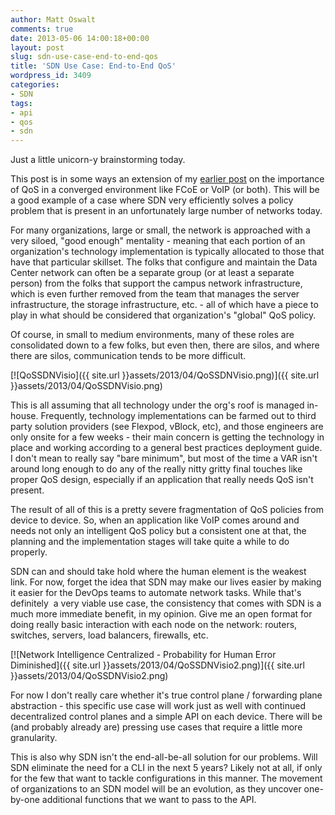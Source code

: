 ```yaml
---
author: Matt Oswalt
comments: true
date: 2013-05-06 14:00:18+00:00
layout: post
slug: sdn-use-case-end-to-end-qos
title: 'SDN Use Case: End-to-End QoS'
wordpress_id: 3409
categories:
- SDN
tags:
- api
- qos
- sdn
---
```


Just a little unicorn-y brainstorming today.

This post is in some ways an extension of my [earlier post](http://keepingitclassless.net/2013/04/the-importance-of-qos-in-a-converged-infrastructure/) on the importance of QoS in a converged environment like FCoE or VoIP (or both). This will be a good example of a case where SDN very efficiently solves a policy problem that is present in an unfortunately large number of networks today.

For many organizations, large or small, the network is approached with a very siloed, "good enough" mentality - meaning that each portion of an organization's technology implementation is typically allocated to those that have that particular skillset. The folks that configure and maintain the Data Center network can often be a separate group (or at least a separate person) from the folks that support the campus network infrastructure, which is even further removed from the team that manages the server infrastructure, the storage infrastructure, etc. - all of which have a piece to play in what should be considered that organization's "global" QoS policy.

Of course, in small to medium environments, many of these roles are consolidated down to a few folks, but even then, there are silos, and where there are silos, communication tends to be more difficult.

[![QoSSDNVisio]({{ site.url }}assets/2013/04/QoSSDNVisio.png)]({{ site.url }}assets/2013/04/QoSSDNVisio.png)

This is all assuming that all technology under the org's roof is managed in-house. Frequently, technology implementations can be farmed out to third party solution providers (see Flexpod, vBlock, etc), and those engineers are only onsite for a few weeks - their main concern is getting the technology in place and working according to a general best practices deployment guide. I don't mean to really say "bare minimum", but most of the time a VAR isn't around long enough to do any of the really nitty gritty final touches like proper QoS design, especially if an application that really needs QoS isn't present.

The result of all of this is a pretty severe fragmentation of QoS policies from device to device. So, when an application like VoIP comes around and needs not only an intelligent QoS policy but a consistent one at that, the planning and the implementation stages will take quite a while to do properly.

SDN can and should take hold where the human element is the weakest link. For now, forget the idea that SDN may make our lives easier by making it easier for the DevOps teams to automate network tasks. While that's definitely  a very viable use case, the consistency that comes with SDN is a much more immediate benefit, in my opinion. Give me an open format for doing really basic interaction with each node on the network: routers, switches, servers, load balancers, firewalls, etc.

[![Network Intelligence Centralized - Probability for Human Error Diminished]({{ site.url }}assets/2013/04/QoSSDNVisio2.png)]({{ site.url }}assets/2013/04/QoSSDNVisio2.png)

For now I don't really care whether it's true control plane / forwarding plane abstraction - this specific use case will work just as well with continued decentralized control planes and a simple API on each device. There will be (and probably already are) pressing use cases that require a little more granularity.

This is also why SDN isn't the end-all-be-all solution for our problems. Will SDN eliminate the need for a CLI in the next 5 years? Likely not at all, if only for the few that want to tackle configurations in this manner. The movement of organizations to an SDN model will be an evolution, as they uncover one-by-one additional functions that we want to pass to the API.
